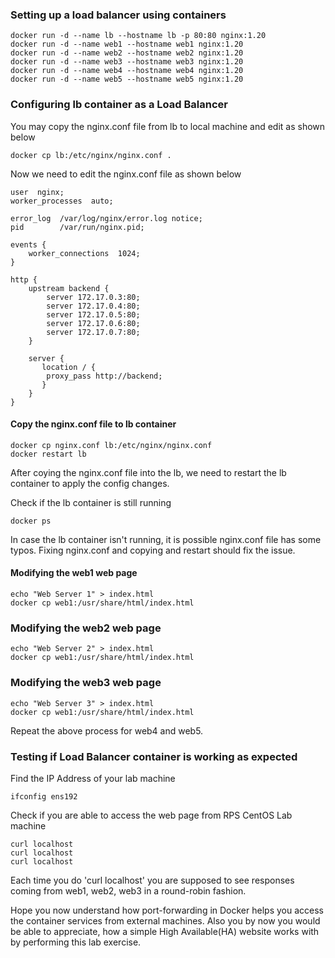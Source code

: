 ### Setting up a load balancer using containers
```
docker run -d --name lb --hostname lb -p 80:80 nginx:1.20
docker run -d --name web1 --hostname web1 nginx:1.20
docker run -d --name web2 --hostname web2 nginx:1.20
docker run -d --name web3 --hostname web3 nginx:1.20
docker run -d --name web4 --hostname web4 nginx:1.20
docker run -d --name web5 --hostname web5 nginx:1.20
```

### Configuring lb container as a Load Balancer
You may copy the nginx.conf file from lb to local machine and edit as shown below
```
docker cp lb:/etc/nginx/nginx.conf .
```

Now we need to edit the nginx.conf file as shown below

```
user  nginx;
worker_processes  auto;

error_log  /var/log/nginx/error.log notice;
pid        /var/run/nginx.pid;

events {
    worker_connections  1024;
}

http {
    upstream backend {
        server 172.17.0.3:80;
        server 172.17.0.4:80;
        server 172.17.0.5:80;
        server 172.17.0.6:80;
        server 172.17.0.7:80;
    }

    server {
       location / {
        proxy_pass http://backend;
       }
    }
}
```

#### Copy the nginx.conf file to lb container
```
docker cp nginx.conf lb:/etc/nginx/nginx.conf
docker restart lb
```
After coying the nginx.conf file into the lb, we need to restart the lb container to apply the config changes.

Check if the lb container is still running
```
docker ps
```

In case the lb container isn't running, it is possible nginx.conf file has some typos. Fixing nginx.conf and
copying and restart should fix the issue.

#### Modifying the web1 web page
```
echo "Web Server 1" > index.html
docker cp web1:/usr/share/html/index.html
```

### Modifying the web2 web page
```
echo "Web Server 2" > index.html
docker cp web1:/usr/share/html/index.html
```

### Modifying the web3 web page
```
echo "Web Server 3" > index.html
docker cp web1:/usr/share/html/index.html
```

Repeat the above process for web4 and web5.

### Testing if Load Balancer container is working as expected
Find the IP Address of your lab machine
```
ifconfig ens192
```

Check if you are able to access the web page from RPS CentOS Lab machine
```
curl localhost
curl localhost
curl localhost
```

Each time you do 'curl localhost' you are supposed to see responses coming from web1, web2, web3 in a round-robin fashion.

Hope you now understand how port-forwarding in Docker helps you access the container services from external machines. Also you by now you
would be able to appreciate, how a simple High Available(HA) website works with by performing this lab exercise. 


